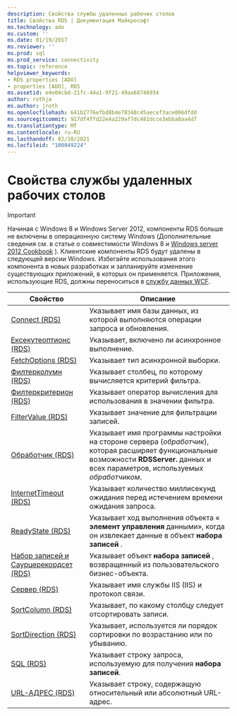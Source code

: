 ```yaml
---
description: Свойства службы удаленных рабочих столов
title: Свойства RDS | Документация Майкрософт
ms.technology: ado
ms.custom: ''
ms.date: 01/19/2017
ms.reviewer: ''
ms.prod: sql
ms.prod_service: connectivity
ms.topic: reference
helpviewer_keywords:
- RDS properties [ADO]
- properties [ADO], RDS
ms.assetid: e4e04cbd-21fc-44a1-9f21-49aa68746934
author: rothja
ms.author: jroth
ms.openlocfilehash: 641b2776efbd8b4e78348c45aecef3ace006dfdd
ms.sourcegitcommit: 917df4ffd22e4a229af7dc481dcce3ebba0aa4d7
ms.translationtype: MT
ms.contentlocale: ru-RU
ms.lasthandoff: 02/10/2021
ms.locfileid: "100049224"
---
```

# <a name="rds-properties"></a>Свойства службы удаленных рабочих столов
> [!IMPORTANT]
>  Начиная с Windows 8 и Windows Server 2012, компоненты RDS больше не включены в операционную систему Windows (Дополнительные сведения см. в статье о совместимости Windows 8 и [Windows server 2012 Cookbook](https://www.microsoft.com/download/details.aspx?id=27416) ). Клиентские компоненты RDS будут удалены в следующей версии Windows. Избегайте использования этого компонента в новых разработках и запланируйте изменение существующих приложений, в которых он применяется. Приложения, использующие RDS, должны переноситься в [службу данных WCF](/dotnet/framework/wcf/).  
  
|Свойство|Описание|  
|-|-|  
|[Connect (RDS)](./connect-property-rds.md)|Указывает имя базы данных, из которой выполняются операции запроса и обновления.|  
|[Ексекутеоптионс (RDS)](./executeoptions-property-rds.md)|Указывает, включено ли асинхронное выполнение.|  
|[FetchOptions (RDS)](./fetchoptions-property-rds.md)|Указывает тип асинхронной выборки.|  
|[Филтерколумн (RDS)](./filtercolumn-property-rds.md)|Указывает столбец, по которому вычисляется критерий фильтра.|  
|[Филтеркритерион (RDS)](./filtercriterion-property-rds.md)|Указывает оператор вычисления для использования в значении фильтра.|  
|[FilterValue (RDS)](./filtervalue-property-rds.md)|Указывает значение для фильтрации записей.|  
|[Обработчик (RDS)](./handler-property-rds.md)|Указывает имя программы настройки на стороне сервера (*обработчик*), которая расширяет функциональные возможности **RDSServer.** данных и всех параметров, используемых *обработчиком*.|  
|[InternetTimeout (RDS)](./internettimeout-property-rds.md)|Указывает количество миллисекунд ожидания перед истечением времени ожидания запроса.|  
|[ReadyState (RDS)](./readystate-property-rds.md)|Указывает ход выполнения объекта « **элемент управления** данными», когда он извлекает данные в объект **набора записей** .|  
|[Набор записей и Саурцерекордсет (RDS)](./recordset-sourcerecordset-properties-rds.md)|Указывает объект **набора записей** , возвращенный из пользовательского бизнес-объекта.|  
|[Сервер (RDS)](./server-property-rds.md)|Указывает имя службы IIS (IIS) и протокол связи.|  
|[SortColumn (RDS)](./sortcolumn-property-rds.md)|Указывает, по какому столбцу следует отсортировать записи.|  
|[SortDirection (RDS)](./sortdirection-property-rds.md)|Указывает, используется ли порядок сортировки по возрастанию или по убыванию.|  
|[SQL (RDS)](./sql-property.md)|Указывает строку запроса, используемую для получения **набора записей**.|  
|[URL-АДРЕС (RDS)](./url-property-rds.md)|Указывает строку, содержащую относительный или абсолютный URL-адрес.|